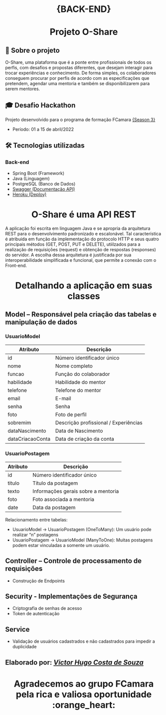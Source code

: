 <h1 align = "center">{BACK-END}</h1>

# <h1 align = "center"> Projeto O-Share </h1>
## :page_facing_up: Sobre o projeto
O-Share, uma plataforma que é a ponte entre profissionais de todos os perfis, com desafios e propostas diferentes, que desejam interagir para trocar experiências e conhecimento.
De forma simples, os colaboradores conseguem procurar por perfis de acordo com as especificações que pretendem, agendar uma mentoria e também se disponibilizarem para serem mentores.

## :mortar_board: Desafio Hackathon
Projeto desenvolvido para o programa de formação FCamara [{Season 3}](https://digital.fcamara.com.br/programadeformacao) 
- Período: 01 a 15 de abril/2022

## :hammer_and_wrench: Tecnologias utilizadas
### Back-end
- Spring Boot (Framework)
- Java (Linguagem)
- PostgreSQL (Banco de Dados)
- [Swagger (Documentação API)](https://technicalshare-api.herokuapp.com/swagger-ui/)
- [Heroku (Deploy)](https://dashboard.heroku.com/apps/technicalshare-api)

<h1 align = "center">O-Share é uma API REST</h1>
A aplicação foi escrita em linguagem Java e se apropria da arquitetura REST para o desenvolvimento padronizado e escalonável. Tal característica é atribuida em função da implementação do protocolo HTTP e seus quatro principais métodos (GET, POST, PUT e DELETE), utiilzados para a realização de requisições (request) e obtenção de respostas (responses) do servidor. A escolha dessa arquitetura é justificada por sua interoperabilidade simplificada e funcional, que permite a conexão com o Front-end. 

# <h1 align = "center"> Detalhando a aplicação em suas classes</h1>
## Model – Responsável pela criação das tabelas e manipulação de dados 
### UsuarioModel
Atributo         | Descrição
-----------------|-----------
id               | Número identificador único
nome             | Nome completo
funcao           | Função do colaborador
habilidade       | Habilidade do mentor
telefone         | Telefone do mentor
email            | E-mail 
senha            | Senha
foto             | Foto de perfil
sobremim         | Descrição profissional / Experiências
dataNascimento   | Data de Nascimento 
dataCriacaoConta | Data de criação da conta 

### UsuarioPostagem
Atributo         | Descrição
-----------------|-----------
id               | Número identificador único
titulo           | Título da postagem
texto            | Informações gerais sobre a mentoria
foto             | Foto associada a mentoria
date             | Data da postagem

Relacionamento entre tabelas:
- UsuarioModel  → UsuarioPostagem (OneToMany): Um usuário pode realizar “n” postagens
-	UsuarioPostagem → UsuarioModel (ManyToOne): Muitas postagens podem estar vinculadas a somente um usuário. 

## Controller – Controle de processamento de requisições 
-	Construção de Endpoints 

## Security - Implementações de Segurança
-	Criptografia de senhas de acesso
-	Token de autenticação

## Service
-	Validação de usuários cadastrados e não cadastrados para impedir a duplicidade


## Elaborado por: [_**Victor Hugo Costa de Souza**_](https://www.linkedin.com/in/victorhcsouza/)


<h1 align = "center">Agradecemos ao grupo FCamara pela rica e valiosa oportunidade :orange_heart:</h1>
